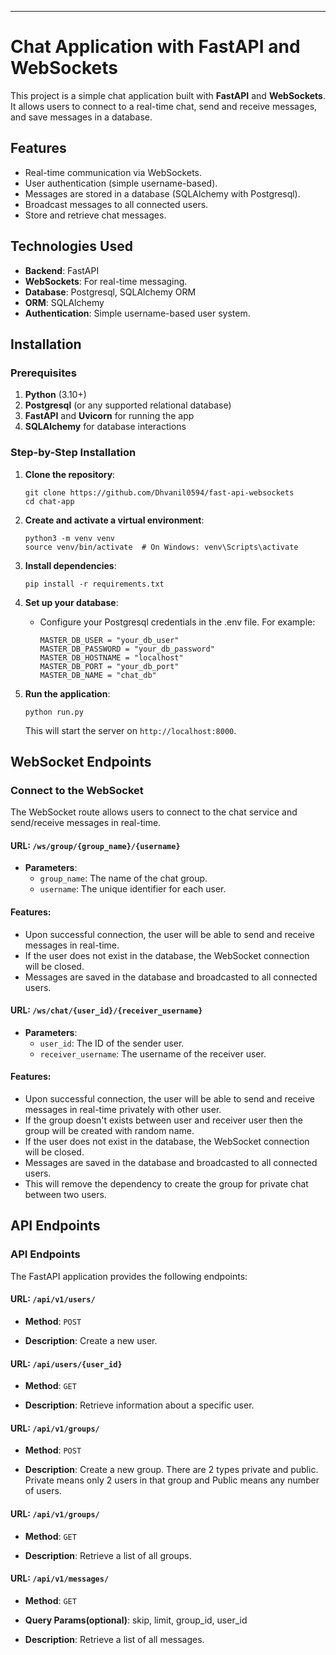 * * * * *

Chat Application with FastAPI and WebSockets
============================================

This project is a simple chat application built with **FastAPI** and **WebSockets**. It allows users to connect to a real-time chat, send and receive messages, and save messages in a database.

Features
--------

-   Real-time communication via WebSockets.
-   User authentication (simple username-based).
-   Messages are stored in a database (SQLAlchemy with Postgresql).
-   Broadcast messages to all connected users.
-   Store and retrieve chat messages.

Technologies Used
-----------------

-   **Backend**: FastAPI
-   **WebSockets**: For real-time messaging.
-   **Database**: Postgresql, SQLAlchemy ORM
-   **ORM**: SQLAlchemy
-   **Authentication**: Simple username-based user system.

Installation
------------

### Prerequisites

1.  **Python** (3.10+)
2.  **Postgresql** (or any supported relational database)
3.  **FastAPI** and **Uvicorn** for running the app
4.  **SQLAlchemy** for database interactions

### Step-by-Step Installation

1.  **Clone the repository**:

    ```
    git clone https://github.com/Dhvanil0594/fast-api-websockets    
    cd chat-app
    ```

2.  **Create and activate a virtual environment**:

    ```
    python3 -m venv venv
    source venv/bin/activate  # On Windows: venv\Scripts\activate
    ```

3.  **Install dependencies**:

    ```
    pip install -r requirements.txt
    ```

4.  **Set up your database**:

    -   Configure your Postgresql credentials in the .env file. For example:

        ```
        MASTER_DB_USER = "your_db_user"
        MASTER_DB_PASSWORD = "your_db_password"
        MASTER_DB_HOSTNAME = "localhost"
        MASTER_DB_PORT = "your_db_port"
        MASTER_DB_NAME = "chat_db"
        ```

5.  **Run the application**:

    ```
    python run.py
    ```

    This will start the server on `http://localhost:8000`.

WebSocket Endpoints
-------------------

### Connect to the WebSocket

The WebSocket route allows users to connect to the chat service and send/receive messages in real-time.

#### URL: `/ws/group/{group_name}/{username}`

-   **Parameters**:
    -   `group_name`: The name of the chat group.
    -   `username`: The unique identifier for each user.

#### Features:

-   Upon successful connection, the user will be able to send and receive messages in real-time.
-   If the user does not exist in the database, the WebSocket connection will be closed.
-   Messages are saved in the database and broadcasted to all connected users.


#### URL: `/ws/chat/{user_id}/{receiver_username}`

-   **Parameters**:
    -   `user_id`: The ID of the sender user.
    -   `receiver_username`: The username of the receiver user.

#### Features:

-   Upon successful connection, the user will be able to send and receive messages in real-time privately with other user.
-   If the group doesn't exists between user and receiver user then the group will be created with random name.
-   If the user does not exist in the database, the WebSocket connection will be closed.
-   Messages are saved in the database and broadcasted to all connected users.
-   This will remove the dependency to create the group for private chat between two users.

API Endpoints
-------------

### API Endpoints

The FastAPI application provides the following endpoints:

#### URL: `/api/v1/users/`

-   **Method**: `POST`

-   **Description**: Create a new user.

#### URL: `/api/users/{user_id}`

-   **Method**: `GET`

-   **Description**: Retrieve information about a specific user.

#### URL: `/api/v1/groups/`

-   **Method**: `POST`

-   **Description**: Create a new group. There are 2 types private and public. Private means only 2 users in that group and Public means any number of users.

#### URL: `/api/v1/groups/`

-   **Method**: `GET`

-   **Description**: Retrieve a list of all groups.

#### URL: `/api/v1/messages/`

-   **Method**: `GET`

-   **Query Params(optional)**: skip, limit, group_id, user_id

-   **Description**: Retrieve a list of all messages.

